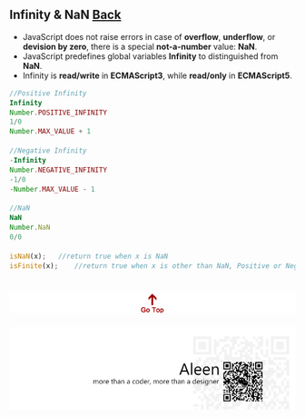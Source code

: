 ## Infinity & NaN [Back](./../Type.md)


- JavaScript does not raise errors in case of **overflow**, **underflow**, or **devision by zero**, there is a special **not-a-number** value: **NaN**.
- JavaScript predefines global variables **Infinity** to distinguished from **NaN**.
- Infinity is **read/write** in **ECMAScript3**, while **read/only** in **ECMAScript5**.

```js
//Positive Infinity
Infinity	
Number.POSITIVE_INFINITY	
1/0
Number.MAX_VALUE + 1

//Negative Infinity
-Infinity
Number.NEGATIVE_INFINITY
-1/0		
-Number.MAX_VALUE - 1		

//NaN
NaN
Number.NaN
0/0

isNaN(x);	//return true when x is NaN
isFinite(x);	//return true when x is other than NaN, Positive or Negative Infinity
```

<a href="#" style="left:200px;"><img src="./../../../../pic/gotop.png"></a>
=====
<a href="http://aleen42.github.io/" target="_blank" ><img src="./../../../../pic/tail.gif"></a>